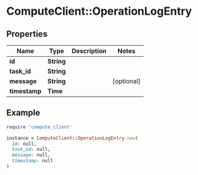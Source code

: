 # ComputeClient::OperationLogEntry

## Properties

| Name | Type | Description | Notes |
| ---- | ---- | ----------- | ----- |
| **id** | **String** |  |  |
| **task_id** | **String** |  |  |
| **message** | **String** |  | [optional] |
| **timestamp** | **Time** |  |  |

## Example

```ruby
require 'compute_client'

instance = ComputeClient::OperationLogEntry.new(
  id: null,
  task_id: null,
  message: null,
  timestamp: null
)
```

